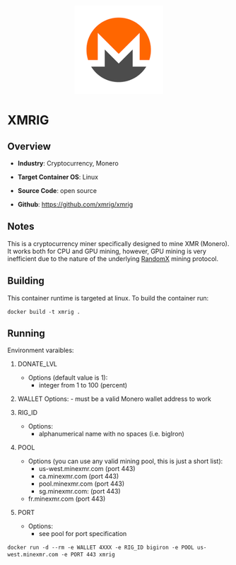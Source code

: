 <p align="center">
  <img src="https://github.com/GoHypernet/Galileo-Mission-Frameworks/blob/xmrig/monero.png" width="200">
</p>

# XMRIG

## Overview
- **Industry**: Cryptocurrency, Monero

- **Target Container OS**: Linux

- **Source Code**: open source

- **Github**: https://github.com/xmrig/xmrig

## Notes

This is a cryptocurrency miner specifically designed to mine XMR (Monero). It works both for CPU and GPU mining, 
however, GPU mining is very inefficient due to the nature of the underlying [RandomX](https://github.com/tevador/RandomX) mining protocol. 
 
## Building

This container runtime is targeted at linux. To build the container run:

```
docker build -t xmrig .
```

## Running
Environment varaibles:

1. DONATE_LVL
	- Options (default value is 1):
		- integer from 1 to 100 (percent)

2. WALLET
	Options:
		- must be a valid Monero wallet address to work
		
3. RIG_ID
	- Options:
		- alphanumerical name with no spaces (i.e. bigIron)

5. POOL
	- Options (you can use any valid mining pool, this is just a short list):
		- us-west.minexmr.com (port 443)
		- ca.minexmr.com (port 443)
		- pool.minexmr.com (port 443)
		- sg.minexmr.com: (port 443)
    - fr.minexmr.com (port 443)

6. PORT
	- Options:
		- see pool for port specification

```
docker run -d --rm -e WALLET 4XXX -e RIG_ID bigiron -e POOL us-west.minexmr.com -e PORT 443 xmrig
```
